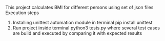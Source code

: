 This project calculates BMI for different persons using set of json files
Execution steps
1) Installing unittest automation module in terminal
pip install unittest
2) Run project inside terminal
python3 tests.py
where several test cases are build and executed by comparing it with expected results
